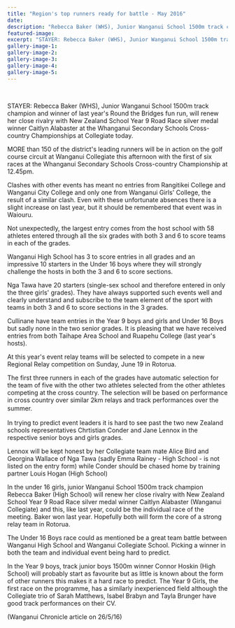 ```yaml
---
title: "Region's top runners ready for battle - May 2016"
date: 
description: "Rebecca Baker (WHS), Junior Wanganui School 1500m track champion and winner of last year's Round the Bridges fun run, will renew her close rivalry with NZ School Y9 Road Race silver medal winner..."
featured-image: 
excerpt: "STAYER: Rebecca Baker (WHS), Junior Wanganui School 1500m track champion and winner of last year's Round the Bridges fun run, will renew her close rivalry with New Zealand School Year 9 Road Race silver medal winner Caitlyn Alabaster at the Whanganui Secondary Schools Cross-country Championships at Collegiate today."
gallery-image-1: 
gallery-image-2: 
gallery-image-3: 
gallery-image-4: 
gallery-image-5: 
---
```


<p><span><br /></span></p>
<p><span>STAYER: Rebecca Baker (WHS), Junior Wanganui School 1500m track champion and winner of last year's Round the Bridges fun run, will renew her close rivalry with New Zealand School Year 9 Road Race silver medal winner Caitlyn Alabaster at the Whanganui Secondary Schools Cross-country Championships at Collegiate today.</span></p>
<p>MORE than 150 of the district's leading runners will be in action on the golf course circuit at Wanganui Collegiate this afternoon with the first of six races at the Whanganui Secondary Schools Cross-country Championship at 12.45pm.</p>
<p>Clashes with other events has meant no entries from Rangitikei College and Wanganui City College and only one from Wanganui Girls' College, the result of a similar clash. Even with these unfortunate absences there is a slight increase on last year, but it should be remembered that event was in Waiouru.</p>
<p>Not unexpectedly, the largest entry comes from the host school with 58 athletes entered through all the six grades with both 3 and 6 to score teams in each of the grades.</p>
<p>Wanganui High School has 3 to score entries in all grades and an impressive 10 starters in the Under 16 boys where they will strongly challenge the hosts in both the 3 and 6 to score sections.</p>
<p>Nga Tawa have 20 starters (single-sex school and therefore entered in only the three girls' grades). They have always supported such events well and clearly understand and subscribe to the team element of the sport with teams in both 3 and 6 to score sections in the 3 grades.</p>
<p>Cullinane have team entries in the Year 9 boys and girls and Under 16 Boys but sadly none in the two senior grades. It is pleasing that we have received entries from both Taihape Area School and Ruapehu College (last year's hosts).</p>
<p>At this year's event relay teams will be selected to compete in a new Regional Relay competition on Sunday, June 19 in Rotorua.</p>
<p>The first three runners in each of the grades have automatic selection for the team of five with the other two athletes selected from the other athletes competing at the cross country. The selection will be based on performance in cross country over similar 2km relays and track performances over the summer.<span style="line-height: 1.5;">&nbsp;</span></p>
<p>In trying to predict event leaders it is hard to see past the two new Zealand schools representatives Chrtistian Conder and Jane Lennox in the respective senior boys and girls grades.</p>
<p>Lennox will be kept honest by her Collegiate team mate Alice Bird and Georgina Wallace of Nga Tawa (sadly Emma Rainey - High School - is not listed on the entry form) while Conder should be chased home by training partner Louis Hogan (High School)</p>
<p>In the under 16 girls, junior Wanganui School 1500m track champion Rebecca Baker (High School) will renew her close rivalry with New Zealand School Year 9 Road Race silver medal winner Caitlyn Alabaster (Wanganui Collegiate) and this, like last year, could be the individual race of the meeting. Baker won last year. Hopefully both will form the core of a strong relay team in Rotorua.</p>
<p>The Under 16 Boys race could as mentioned be a great team battle between Wanganui High School and Wanganui Collegiate School. Picking a winner in both the team and individual event being hard to predict.</p>
<p>In the Year 9 boys, track junior boys 1500m winner Connor Hoskin (High School) will probably start as favourite but as little is known about the form of other runners this makes it a hard race to predict. The Year 9 Girls, the first race on the programme, has a similarly inexperienced field although the Collegiate trio of Sarah Matthews, Isabel Brabyn and Tayla Brunger have good track performances on their CV.</p>
<p><span>(Wanganui Chronicle article on 26/5/16)</span></p>

